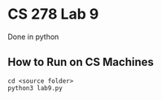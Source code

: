 # CS 278 Lab 9

Done in python

## How to Run on CS Machines


```
cd <source folder>
python3 lab9.py
```

